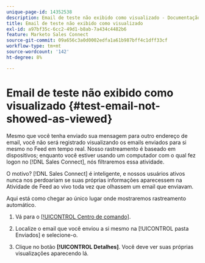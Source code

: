 ```yaml
---
unique-page-id: 14352538
description: Email de teste não exibido como visualizado - Documentação do Marketo - Documentação do produto
title: Email de teste não exibido como visualizado
exl-id: a97bf35c-6cc2-49d1-b8ab-7a434c4482b6
feature: Marketo Sales Connect
source-git-commit: 09a656c3a0d0002edfa1a61b987bff4c1dff33cf
workflow-type: tm+mt
source-wordcount: '142'
ht-degree: 8%

---
```


# Email de teste não exibido como visualizado {#test-email-not-showed-as-viewed}

Mesmo que você tenha enviado sua mensagem para outro endereço de email, você não será registrado visualizando os emails enviados para si mesmo no Feed em tempo real. Nosso rastreamento é baseado em dispositivos; enquanto você estiver usando um computador com o qual fez logon no [!DNL Sales Connect], nós filtraremos essa atividade.

O motivo? [!DNL Sales Connect] é inteligente, e nossos usuários ativos nunca nos perdoariam se suas próprias informações aparecessem na Atividade de Feed ao vivo toda vez que olhassem um email que enviavam.

Aqui está como chegar ao único lugar onde mostraremos rastreamento automático.

1. Vá para o [[!UICONTROL Centro de comando]](https://toutapp.com/).

1. Localize o email que você enviou a si mesmo na [!UICONTROL pasta Enviados] e selecione-o.

1. Clique no botão **[!UICONTROL Detalhes]**. Você deve ver suas próprias visualizações aparecendo lá.
